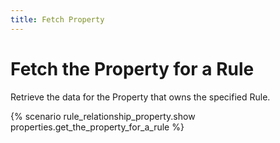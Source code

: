 ```yaml
---
title: Fetch Property
---
```


# Fetch the Property for a Rule

Retrieve the data for the Property that owns the specified Rule.

{% scenario rule_relationship_property.show properties.get_the_property_for_a_rule %}
